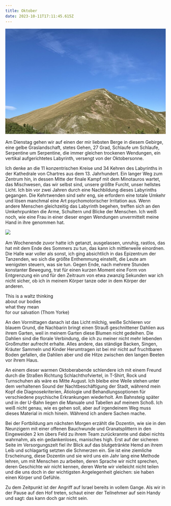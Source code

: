 ```yaml
---
title: Oktober
date: 2023-10-11T17:11:45.615Z
---
```

![](/uploads/grasberg1.jpg)

Am Dienstag gehen wir auf einen der mir liebsten Berge in diesem Gebirge, eine gelbe Graslandschaft, stetes Gehen, 27 Grad, Schlaufe um Schlaufe, Serpentine um Serpentine, die immer gleichen trockenen Wendungen, ein vertikal aufgerichtetes Labyrinth, versengt von der Oktobersonne.

Ich denke an die 11 konzentrischen Kreise und 34 Kehren des Labyrinths in der Kathedrale von Chartres aus dem 13. Jahrhundert. Ein langer Weg zum Zentrum hin, in dessen Mitte der finale Kampf mit dem Minotauros wartet, das Mischwesen, das wir selbst sind, unsere größte Furcht, unser hellstes Licht. Ich bin vor zwei Jahren durch eine Nachbildung dieses Labyrinths gegangen. Die Kehrtwenden sind sehr eng, sie erfordern eine totale Umkehr und lösen manchmal eine Art psychomotorischer Irritation aus. Wenn andere Menschen gleichzeitig das Labyrinth begehen, treffen sich an den Umkehrpunkten die Arme, Schultern und Blicke der Menschen. Ich weiß noch, wie eine Frau in einer dieser engen Wendungen unvermittelt meine Hand in ihre genommen hat.

![](/uploads/grasberg2.jpg)

Am Wochenende zuvor hatte ich getanzt, ausgelassen, unruhig, rastlos, das hat mit dem Ende des Sommers zu tun, das kann ich mittlerweile einordnen. Die Halle war voller als sonst, ich ging absichtlich in das Epizentrum der Tanzenden, wo sich die größte Enthemmung einstellt, die Leute am wenigsten steuern, was sie tun. Gegen Ende, nach mehrere Stunden konstanter Bewegung, trat für einen kurzen Moment eine Form von Entgrenzung ein und für den Zeitraum von etwa zwanzig Sekunden war ich nicht sicher, ob ich in meinem Körper tanze oder in dem Körper der anderen.

This is a waltz thinking\
about our bodies\
what they mean\
for our salvation         (Thom Yorke)

An den Vormittagen danach ist das Licht milchig, weiße Schlieren vor blauem Grund, die Nachbarin bringt einen Strauß geschnittener Dahlien aus ihrem Garten, weil in meinem Garten diese Blumen nicht gedeihen. Die Dahlien sind die florale Verbindung, die ich zu meiner nicht mehr lebenden Großmutter aufrecht erhalte. Alles andere, das ständige Backen, Singen, Kräuter Sammeln und Kinder Herumtragen ist bei mir nicht auf fruchtbaren Boden gefallen, die Dahlien aber und die Hitze zwischen den langen Beeten vor ihrem Haus.

An einem dieser warmen Oktoberabende schlendere ich mit einem Freund durch die Straßen Richtung Schlachthofviertel, in T-Shirt, Rock und Turnschuhen als wäre es Mitte August. Ich bleibe eine Weile stehen unter dem verhaltenen Sound der Nachtbeschäftigung der Stadt, während mein Kopf die Diagnosekriterien, Ätiologie und Behandlungsoptionen für verschiedene psychische Erkrankungen wiederholt. Am Bahnsteig später und in der U-Bahn liegen die Manuale und Tabellen auf meinem Schoß. Ich weiß nicht genau, wie es gehen soll, aber auf irgendeinem Weg muss dieses Material in mich hinein. Während ich andere Sachen mache.

Bei der Fortbildung am nächsten Morgen erzählt die Dozentin, wie sie in den Neunzigern mit einer offenen Bauchwunde und Granatsplittern in den Eingeweiden 2 km übers Feld zu ihrem Team zurückrannte und dabei nichts wahrnahm, als ein gedankenloses, manisches high. Erst auf der sicheren Seite im Versorgungszelt fiel ihr Blick auf das blutgetränkte Hemd an ihrem Leib und schlagartig setzten die Schmerzen ein. Sie ist eine ziemliche Erscheinung, diese Dozentin und sie wird uns ein Jahr lang eine Methode lehren, um mit Menschen zu arbeiten, deren Sprache wir nicht sprechen, deren Geschichte wir nicht kennen, deren Werte wir vielleicht nicht teilen und die uns doch in der wichtigsten Angelegenheit gleichen: sie haben einen Körper und Gefühle.

Zu dem Zeitpunkt ist der Angriff auf Israel bereits in vollem Gange. Als wir in der Pause auf den Hof treten, schaut einer der Teilnehmer auf sein Handy und sagt: das kann doch gar nicht sein.